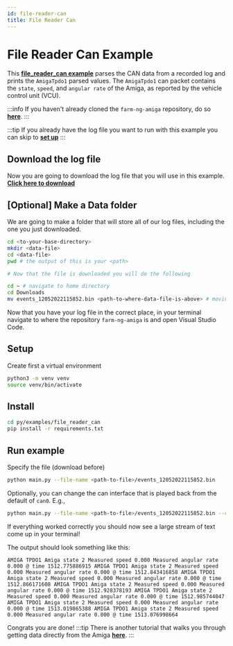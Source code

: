 ```yaml
---
id: file-reader-can
title: File Reader Can
---
```


# File Reader Can Example

This [**file_reader_can example**](https://github.com/farm-ng/farm-ng-amiga/tree/main/py/examples/file_reader_can) parses the
CAN data from a recorded log and prints the `AmigaTpdo1` parsed
values. The `AmigaTpdo1` can packet contains
the `state`, `speed`, and `angular rate` of the Amiga, as
reported by the vehicle control unit (VCU).

:::info
If you haven't already cloned the `farm-ng-amiga` repository, do
so [**here**](/docs/brain/brain-install.md#clone-the-repository).
:::

:::tip
If you already have the log file you want to run with this
example you can skip to [**set up**](#setup)
:::

## Download the log file

Now you are going to download the log file that you will use in
this example.
[**Click here to download**](https://farm-ng-dev-auto-plot-mvp.s3.us-west-2.amazonaws.com/datasets/western-growers-2022-12-05/events_12052022115852.bin)

## [Optional] Make a Data folder

We are going to make a folder that will store all of our log
files, including the one you just downloaded.

```bash
cd <to-your-base-directory>
mkdir <data-file>
cd <data-file>
pwd # the output of this is your <path>

# Now that the file is downloaded you will do the following

cd ~ # navigate to home directory
cd Downloads
mv events_12052022115852.bin <path-to-where-data-file-is-above> # moving the data to to data-folder
```

 Now that you have your log file in the correct place, in your
 terminal navigate to where the repository `farm-ng-amiga` is and
 open Visual Studio Code.

## Setup

Create first a virtual environment

```bash
python3 -m venv venv
source venv/bin/activate
```

## Install

```bash
cd py/examples/file_reader_can
pip install -r requirements.txt
```

## Run example

Specify the file (download before)

```bash
python main.py --file-name <path-to-file>/events_12052022115852.bin
```

Optionally, you can change the can interface that is played back
from the default of `can0`. E.g.,

```bash
python main.py --file-name <path-to-file>/events_12052022115852.bin --can-interface vcan0
```

If everything worked correctly you should now see a large stream
of text come up in your terminal!

The output should look something like this:

`AMIGA TPDO1 Amiga state 2 Measured speed 0.000 Measured angular
rate 0.000 @ time 1512.775886915
AMIGA TPDO1 Amiga state 2 Measured speed 0.000 Measured angular
rate 0.000 @ time 1512.843416858
AMIGA TPDO1 Amiga state 2 Measured speed 0.000 Measured angular
rate 0.000 @ time 1512.866171608
AMIGA TPDO1 Amiga state 2 Measured speed 0.000 Measured angular
rate 0.000 @ time 1512.928378193
AMIGA TPDO1 Amiga state 2 Measured speed 0.000 Measured angular
rate 0.000 @ time 1512.985744047
AMIGA TPDO1 Amiga state 2 Measured speed 0.000 Measured angular
rate 0.000 @ time 1513.019865388
AMIGA TPDO1 Amiga state 2 Measured speed 0.000 Measured angular
rate 0.000 @ time 1513.076998664`

Congrats you are done!
:::tip
There is another tutorial that walks you through getting data
directly from the Amiga
[**here**](docs/examples/import_log_file/README.md).
:::
